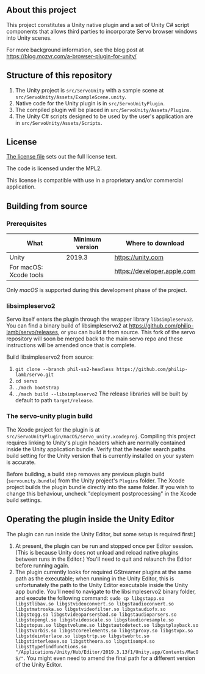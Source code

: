 ## About this project

This project constitutes a Unity native plugin and a set of Unity C# script components that allows third parties to incorporate Servo browser windows into Unity scenes.

For more background information, see the blog post at https://blog.mozvr.com/a-browser-plugin-for-unity/

## Structure of this repository

1. The Unity project is `src/ServoUnity` with a sample scene at `src/ServoUnity/Assets/ExampleScene.unity`.
2. Native code for the Unity plugin is in `src/ServoUnityPlugin`.
3. The compiled plugin will be placed in `src/ServoUnity/Assets/Plugins`.
4. The Unity C# scripts designed to be used by the user's application are in `src/ServoUnity/Assets/Scripts`.

## License

[The license file](License) sets out the full license text.

The code is licensed under the MPL2.

This license is compatible with use in a proprietary and/or commercial application.

## Building from source

### Prerequisites

What | Minimum version | Where to download 
---- | --------------- | ------------
Unity | 2019.3 | <https://unity.com>
For macOS: Xcode tools |  | <https://developer.apple.com>

Only _macOS_ is supported during this development phase of the project.

### libsimpleservo2

Servo itself enters the plugin through the wrapper library `libsimpleservo2`. You can find a binary build of libsimpleservo2 at https://github.com/philip-lamb/servo/releases, or you can build it from source. This fork of the servo repository will soon be merged back to the main servo repo and these instructions will be amended once that is complete.

Build libsimpleservo2 from source:
1. `git clone --branch phil-ss2-headless https://github.com/philip-lamb/servo.git`
2. `cd servo`
3. `./mach bootstrap`
4. `./mach build --libsimpleservo2`
The release libraries will be built by default to path `target/release`.

### The servo-unity plugin build

The Xcode project for the plugin is at `src/ServoUnityPlugin/macOS/servo_unity.xcodeproj`. Compiling this project requires linking to Unity's plugin headers which are normally contained inside the Unity application bundle. Verify that the header search paths build setting for the Unity version that is currently installed on your system is accurate.

Before building, a build step removes any previous plugin build (`servounity.bundle`) from the Unity project's `Plugins` folder. 
The Xcode project builds the plugin bundle directly into the same folder. If you wish to change this behaviour, uncheck "deployment postprocessing" in the Xcode build settings.

## Operating the plugin inside the Unity Editor

The plugin can run inside the Unity Editor, but some setup is required first:]
1. At present, the plugin can be run and stopped once per Editor session. (This is because Unity does not unload and reload native plugins between runs in the Editor.) You'll need to quit and relaunch the Editor before running again.
2. The plugin currently looks for required GStreamer plugins at the same path as the executable; when running in the Unity Editor, this is unfortunately the path to the Unity Editor executable inside the Unity app bundle. You'll need to navigate to the libsimpleservo2 binary folder, and execute the following command: `sudo cp libgstapp.so libgstlibav.so libgstvideoconvert.so libgstaudioconvert.so libgstmatroska.so libgstvideofilter.so libgstaudiofx.so libgstogg.so libgstvideoparsersbad.so libgstaudioparsers.so libgstopengl.so libgstvideoscale.so libgstaudioresample.so libgstopus.so libgstvolume.so libgstautodetect.so libgstplayback.so libgstvorbis.so libgstcoreelements.so libgstproxy.so libgstvpx.so libgstdeinterlace.so libgstrtp.so libgstwebrtc.so libgstinterleave.so libgsttheora.so libgstisomp4.so libgsttypefindfunctions.so "/Applications/Unity/Hub/Editor/2019.3.13f1/Unity.app/Contents/MacOS/"`. You might even need to amend the final path for a different version of the Unity Editor.



